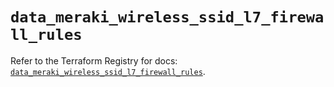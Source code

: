 # `data_meraki_wireless_ssid_l7_firewall_rules`

Refer to the Terraform Registry for docs: [`data_meraki_wireless_ssid_l7_firewall_rules`](https://registry.terraform.io/providers/ciscodevnet/meraki/1.7.1/docs/data-sources/wireless_ssid_l7_firewall_rules).
